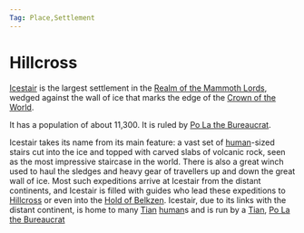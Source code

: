 ```yaml
---
Tag: Place,Settlement
---
```

# Hillcross
[Icestair](https://pathfinderwiki.com/wiki/Icestair) is the largest settlement in the [Realm of the Mammoth Lords](questforthefrozenflame/docs/Backstory/Places/Realm-of-the-Mammoth-Lords.md), wedged against the wall of ice that marks the edge of the [Crown of the World](questforthefrozenflame/docs/Backstory/Places/Crown-of-the-World.md).

It has a population of about 11,300. It is ruled by [Po La the Bureaucrat](questforthefrozenflame/docs/Backstory/NPCs/People/Po-La-the-Bureaucrat.md).

Icestair takes its name from its main feature: a vast set of [human](questforthefrozenflame/docs/Backstory/Notions/Races/Human.md)-sized stairs cut into the ice and topped with carved slabs of volcanic rock, seen as the most impressive staircase in the world. There is also a great winch used to haul the sledges and heavy gear of travellers up and down the great wall of ice. Most such expeditions arrive at Icestair from the distant continents, and Icestair is filled with guides who lead these expeditions to [Hillcross](questforthefrozenflame/docs/Backstory/Places/Settlements/Hillcross.md) or even into the [Hold of Belkzen](questforthefrozenflame/docs/Backstory/Places/Hold-of-Belkzen.md). Icestair, due to its links with the distant continent, is home to many [Tian](questforthefrozenflame/docs/Backstory/Notions/Tian.md) [human](questforthefrozenflame/docs/Backstory/Notions/Races/Human.md)s and is run by a [Tian](questforthefrozenflame/docs/Backstory/Notions/Tian.md), [Po La the Bureaucrat](questforthefrozenflame/docs/Backstory/NPCs/People/Po-La-the-Bureaucrat.md)